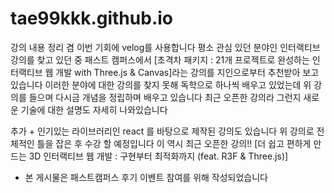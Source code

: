 # tae99kkk.github.io

강의 내용 정리 겸 이번 기회에 velog를 사용합니다
평소 관심 있던 분야인 인터랙티브 강의를 찾고 있던 중
패스트 캠퍼스에서 [초격차 패키지 : 21개 프로젝트로 완성하는 인터랙티브 웹 개발 with Three.js & Canvas]라는 강의를 지인으로부터 추천받아 보고 있습니다
이러한 분야에 대한 강의를 찾지 못해 독학으로 하나씩 배우고 있었는데
위 강의를 들으며 다시금 개념을 정립하며 배우고 있습니다
최근 오픈한 강의라 그런지 새로운 기술에 대한 설명도 자세히 나와있습니다

추가 +
인기있는 라이브러리인 react 를 바탕으로 제작된 강의도 있습니다
위 강의로 전체적인 틀을 잡은 후 수강 할 예정입니다
이 역시 최근 오픈한 강의!!
[더 쉽고 편하게 만드는 3D 인터랙티브 웹 개발 : 구현부터 최적화까지 (feat. R3F & Three.js)]

- 본 게시물은 패스트캠퍼스 후기 이벤트 참여를 위해 작성되었습니다
